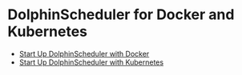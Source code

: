 # DolphinScheduler for Docker and Kubernetes

* [Start Up DolphinScheduler with Docker](https://dolphinscheduler.apache.org/en-us/docs/3.1.2/user_doc/guide/start/docker.html)
* [Start Up DolphinScheduler with Kubernetes](https://dolphinscheduler.apache.org/en-us/docs/3.1.2/user_doc/guide/installation/kubernetes.html)

